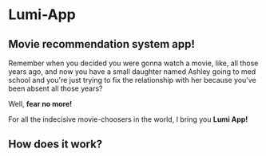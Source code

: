 # Lumi-App

## Movie recommendation system app!

Remember when you decided you were gonna watch a movie, like, all those years ago, and now you have a small daughter named 
Ashley going to med school and you're just trying to fix the relationship with her because you've been absent all those years? <br>

Well, **fear no more!** <br>

For all the indecisive movie-choosers in the world, I bring you **Lumi App!** <br>

## How does it work?
